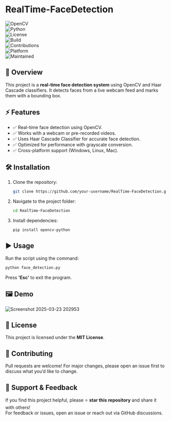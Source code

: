 # **RealTime-FaceDetection**  

![OpenCV](https://img.shields.io/badge/OpenCV-4.x-blue.svg)  
![Python](https://img.shields.io/badge/Python-3.x-yellow.svg)  
![License](https://img.shields.io/badge/License-MIT-green.svg)  
![Build](https://img.shields.io/badge/Build-Passing-brightgreen.svg)  
![Contributions](https://img.shields.io/badge/Contributions-Welcome-orange.svg)  
![Platform](https://img.shields.io/badge/Platform-Windows%7CLinux%7CMac-blue.svg)  
![Maintained](https://img.shields.io/badge/Maintained-Yes-success.svg)  

## **📌 Overview**  
This project is a **real-time face detection system** using OpenCV and Haar Cascade classifiers. It detects faces from a live webcam feed and marks them with a bounding box.

## **⚡ Features**  
- ✅ Real-time face detection using OpenCV.  
- ✅ Works with a webcam or pre-recorded videos.  
- ✅ Uses Haar Cascade Classifier for accurate face detection.  
- ✅ Optimized for performance with grayscale conversion.  
- ✅ Cross-platform support (Windows, Linux, Mac).  

## **🛠️ Installation**  
1. Clone the repository:  
   ```bash  
   git clone https://github.com/your-username/RealTime-FaceDetection.git  
   ```  
2. Navigate to the project folder:  
   ```bash  
   cd RealTime-FaceDetection  
   ```  
3. Install dependencies:  
   ```bash  
   pip install opencv-python  
   ```  

## **▶️ Usage**  
Run the script using the command:  
```bash  
python face_detection.py  
```  
Press **'Esc'** to exit the program.

## **🖼️ Demo**  
 
![Screenshot 2025-03-23 202953](https://github.com/user-attachments/assets/aec62289-1fd6-4035-b7e4-082f466f6fb0)

## **📜 License**  
This project is licensed under the **MIT License**.  

## **🤝 Contributing**  
Pull requests are welcome! For major changes, please open an issue first to discuss what you’d like to change.  

## **🙌 Support & Feedback**  
If you find this project helpful, please ⭐ **star this repository** and share it with others!  
For feedback or issues, open an issue or reach out via GitHub discussions.  

